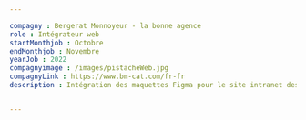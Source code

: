 ```yaml
---

compagny : Bergerat Monnoyeur - la bonne agence
role : Intégrateur web
startMonthjob : Octobre 
endMonthjob : Novembre
yearJob : 2022
compagnyimage : /images/pistacheWeb.jpg
compagnyLink : https://www.bm-cat.com/fr-fr
description : Intégration des maquettes Figma pour le site intranet des partenaires Bergerat Monnoyeur. Intégration en responsive pour la version mobile et desktop. Utitlisation du CMS Drupal.


---
```


